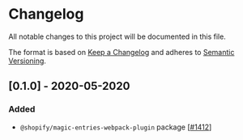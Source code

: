 # Changelog

All notable changes to this project will be documented in this file.

The format is based on [Keep a Changelog](http://keepachangelog.com/en/1.0.0/)
and adheres to [Semantic Versioning](http://semver.org/spec/v2.0.0.html).

<!-- ## [Unreleased] -->

## [0.1.0] - 2020-05-2020

### Added

- `@shopify/magic-entries-webpack-plugin` package [[#1412](https://github.com/Shopify/quilt/pull/1412)]
